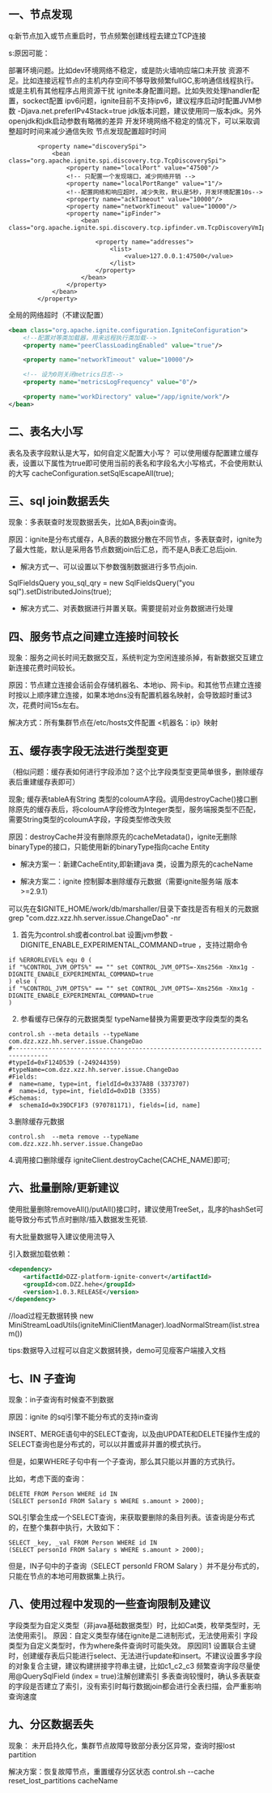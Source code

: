 

## 一、节点发现
q:新节点加入或节点重启时，节点频繁创建线程去建立TCP连接

s:原因可能：

部署环境问题。比如dev环境网络不稳定，或是防火墙响应端口未开放
资源不足。比如连接远程节点的主机内存空间不够导致频繁fullGC,影响通信线程执行。或是主机有其他程序占用资源干扰
ignite本身配置问题。比如失败处理handler配置，sockect配置
ipv6问题，ignite目前不支持ipv6，建议程序启动时配置JVM参数 -Djava.net.preferIPv4Stack=true
jdk版本问题，建议使用同一版本jdk。另外openjdk和jdk启动参数有略微的差异
开发环境网络不稳定的情况下，可以采取调整超时时间来减少通信失败
节点发现配置超时时间

```shell
        <property name="discoverySpi">
            <bean class="org.apache.ignite.spi.discovery.tcp.TcpDiscoverySpi">
                <property name="localPort" value="47500"/>
                <!-- 只配置一个发现端口，减少网络开销 -->
                <property name="localPortRange" value="1"/>
                <!--配置网络和响应超时，减少失败，默认是5秒，开发环境配置10s-->
                <property name="ackTimeout" value="10000"/>
                <property name="networkTimeout" value="10000"/>
                <property name="ipFinder">
                    <bean class="org.apache.ignite.spi.discovery.tcp.ipfinder.vm.TcpDiscoveryVmIpFinder">

                        <property name="addresses">
                            <list>
                                <value>127.0.0.1:47500</value>
                            </list>
                        </property>
                    </bean>
                </property>
            </bean>
        </property>
```

全局的网络超时（不建议配置）

```xml
<bean class="org.apache.ignite.configuration.IgniteConfiguration">
    <!--配置对等类加载器，用来远程执行类加载-->
    <property name="peerClassLoadingEnabled" value="true"/>

    <property name="networkTimeout" value="10000"/>

    <!-- 设为0则关闭metrics日志-->
    <property name="metricsLogFrequency" value="0"/>

    <property name="workDirectory" value="/app/ignite/work"/>
</bean>
```

## 二、表名大小写
表名及表字段默认是大写，如何自定义配置大小写？
可以使用缓存配置建立缓存表，设置以下属性为true即可使用当前的表名和字段名大小写格式，不会使用默认的大写 cacheConfiguration.setSqlEscapeAll(true);



## 三、sql join数据丢失
现象：多表联查时发现数据丢失，比如A,B表join查询。

原因：ignite是分布式缓存，A,B表的数据分散在不同节点，多表联查时，ignite为了最大性能，默认是采用各节点数据join后汇总，而不是A,B表汇总后join.

- 解决方式一、可以设置以下参数强制数据进行多节点join.

SqlFieldsQuery you_sql_qry = new SqlFieldsQuery("you sql").setDistributedJoins(true);
- 解决方式二、对表数据进行并置关联。需要提前对业务数据进行处理



## 四、服务节点之间建立连接时间较长
现象：服务之间长时间无数据交互，系统判定为空闲连接杀掉，有新数据交互建立新连接花费时间较长。

原因：节点建立连接会话前会存储机器名、本地ip、网卡ip。和其他节点建立连接时按以上顺序建立连接，如果本地dns没有配置机器名映射，会导致超时重试3次，花费时间15s左右。

解决方式：所有集群节点在/etc/hosts文件配置 <机器名：ip》映射





## 五、缓存表字段无法进行类型变更
（相似问题：缓存表如何进行字段添加？这个比字段类型变更简单很多，删除缓存表后重建缓存表即可）

现象; 缓存表tableA有String 类型的coloumA字段。调用destroyCache()接口删除原先的缓存表后，将coloumA字段修改为Integer类型，服务端报类型不匹配，需要String类型的coloumA字段，字段类型修改失败

原因：destroyCache并没有删除原先的cacheMetadata()，ignite无删除binaryType的接口，只能使用新的binaryType指向cache Entity

- 解决方案一：新建CacheEntity,即新建java 类，设置为原先的cacheName

- 解决方案二：ignite 控制脚本删除缓存元数据（需要ignite服务端 版本 >=2.9.1）

可以先在$IGNITE_HOME/work/db/marshaller/目录下查找是否有相关的元数据 grep "com.dzz.xzz.hh.server.issue.ChangeDao" -nr
 1. 首先为control.sh或者control.bat 设置jvm参数 -DIGNITE_ENABLE_EXPERIMENTAL_COMMAND=true ，支持过期命令
```shell
if %ERRORLEVEL% equ 0 (
if "%CONTROL_JVM_OPTS%" == "" set CONTROL_JVM_OPTS=-Xms256m -Xmx1g -DIGNITE_ENABLE_EXPERIMENTAL_COMMAND=true
) else (
if "%CONTROL_JVM_OPTS%" == "" set CONTROL_JVM_OPTS=-Xms256m -Xmx1g -DIGNITE_ENABLE_EXPERIMENTAL_COMMAND=true
)
```

 2. 参看缓存已保存的元数据类型 typeName替换为需要更改字段类型的类名
```shell
control.sh --meta details --typeName com.dzz.xzz.hh.server.issue.ChangeDao
#--------------------------------------------------------------------------------
#typeId=0xF124D539 (-249244359)
#typeName=com.dzz.xzz.hh.server.issue.ChangeDao
#Fields:
#  name=name, type=int, fieldId=0x337A8B (3373707)
#  name=id, type=int, fieldId=0xD1B (3355)
#Schemas:
#  schemaId=0x39DCF1F3 (970781171), fields=[id, name]

```
 3.删除缓存元数据
```shell
control.sh  --meta remove --typeName com.dzz.xzz.hh.server.issue.ChangeDao
```
 4.调用接口删除缓存 igniteClient.destroyCache(CACHE_NAME)即可;


## 六、批量删除/更新建议
使用批量删除removeAll()/putAll()接口时，建议使用TreeSet,，乱序的hashSet可能导致分布式节点时删除/插入数据发生死锁.

有大批量数据导入建议使用流导入

引入数据加载依赖：

```xml
<dependency>
    <artifactId>DZZ-platform-ignite-convert</artifactId>
    <groupId>com.DZZ.hehe</groupId>
    <version>1.0.3.RELEASE</version>
</dependency>

```
//load过程无数据转换
new MiniStreamLoadUtils(igniteMiniClientManager).loadNormalStream(list.stream())

tips:数据导入过程可以自定义数据转换，demo可见瘦客户端接入文档



## 七、IN 子查询
现象：in子查询有时候查不到数据

原因：ignite 的sql引擎不能分布式的支持in查询

INSERT、MERGE语句中的SELECT查询，以及由UPDATE和DELETE操作生成的SELECT查询也是分布式的，可以以并置或非并置的模式执行。

但是，如果WHERE子句中有一个子查询，那么其只能以并置的方式执行。

比如，考虑下面的查询：
```roomsql
DELETE FROM Person WHERE id IN
(SELECT personId FROM Salary s WHERE s.amount > 2000);
```

SQL引擎会生成一个SELECT查询，来获取要删除的条目列表。该查询是分布式的，在整个集群中执行，大致如下：
```roomsql
SELECT _key, _val FROM Person WHERE id IN
(SELECT personId FROM Salary s WHERE s.amount > 2000);
```

但是，IN子句中的子查询（SELECT personId FROM Salary ）并不是分布式的，只能在节点的本地可用数据集上执行。



## 八、使用过程中发现的一些查询限制及建议
字段类型为自定义类型（非java基础数据类型）时，比如Cat类，枚举类型时，无法使用索引。   原因：自定义类型存储在ignite是二进制形式，无法使用索引
字段类型为自定义类型时，作为where条件查询时可能失效。    原因同1
设置联合主键时，创建缓存表后只能进行select、无法进行update和insert。不建议设置多字段的对象复合主键，建议构建拼接字符串主键，比如c1_c2_c3
频繁查询字段尽量使用@QuerySqlField (index = true)注解创建索引
多表查询较慢时，确认多表联查的字段是否建立了索引，没有索引时每行数据join都会进行全表扫描，会严重影响查询速度


## 九、分区数据丢失
现象： 未开启持久化，集群节点故障导致部分表分区异常，查询时报lost partition

解决方案：恢复故障节点，重置缓存分区状态
control.sh --cache reset_lost_partitions cacheName

 
